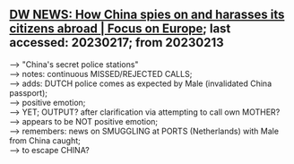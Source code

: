 ## [DW NEWS: How China spies on and harasses its citizens abroad | Focus on Europe](https://www.youtube.com/watch?v=lWTkpeGMYW0); last accessed: 20230217; from 20230213

--> "China's secret police stations"<br/>
--> notes: continuous MISSED/REJECTED CALLS;<br/>
--> adds: DUTCH police comes as expected by Male (invalidated China passport);<br/> 
--> positive emotion;<br/>
--> YET; OUTPUT? after clarification via attempting to call own MOTHER? <br/>
--> appears to be NOT positive emotion;<br/>
--> remembers: news on SMUGGLING at PORTS (Netherlands) with Male from China caught;<br/>
--> to escape CHINA?
